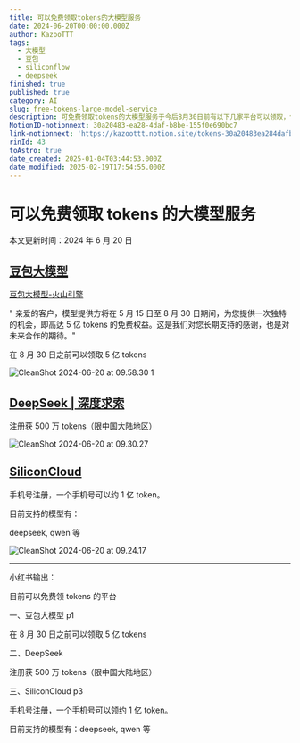 ```yaml
---
title: 可以免费领取tokens的大模型服务
date: 2024-06-20T00:00:00.000Z
author: KazooTTT
tags:
  - 大模型
  - 豆包
  - siliconflow
  - deepseek
finished: true
published: true
category: AI
slug: free-tokens-large-model-service
description: 可免费领取tokens的大模型服务于今后8月30日前有以下几家平台可以领取，包括豆包大模型、DeepSeek和SiliconCloud。
NotionID-notionnext: 30a20483-ea28-4daf-b8be-155f0e690bc7
link-notionnext: 'https://kazoottt.notion.site/tokens-30a20483ea284dafb8be155f0e690bc7'
rinId: 43
toAstro: true
date_created: 2025-01-04T03:44:53.000Z
date_modified: 2025-02-19T17:54:55.000Z
---
```


# 可以免费领取 tokens 的大模型服务

本文更新时间：2024 年 6 月 20 日

## [豆包大模型](<https://www.volcengine.com/>)

[豆包大模型-火山引擎](<https://www.volcengine.com/product/doubao>)

" 亲爱的客户，模型提供方将在 5 月 15 日至 8 月 30 日期间，为您提供一次独特的机会，即高达 5 亿 tokens 的免费权益。这是我们对您长期支持的感谢，也是对未来合作的期待。"

在 8 月 30 日之前可以领取 5 亿 tokens

![CleanShot 2024-06-20 at 09.58.30 1](<https://pictures.kazoottt.top/2024/06/20240620-b6a661ebf938593cab5426b2f50aebe6.png>)

## [DeepSeek | 深度求索](<https://www.deepseek.com/>)

注册获 500 万 tokens（限中国大陆地区）

![CleanShot 2024-06-20 at 09.30.27](<https://pictures.kazoottt.top/2024/06/20240620-7edd0407a5c68489aec406c561140a6d.png>)

## [SiliconCloud](<https://siliconflow.cn/zh-cn/siliconcloud>)

手机号注册，一个手机号可以约 1 亿 token。

目前支持的模型有：

deepseek, qwen 等

![CleanShot 2024-06-20 at 09.24.17](<https://pictures.kazoottt.top/2024/06/20240620-3f55351a8f7211270a2b35a2468a7be4.png>)

---

小红书输出：

目前可以免费领 tokens 的平台

一、豆包大模型 p1

在 8 月 30 日之前可以领取 5 亿 tokens

二、DeepSeek

注册获 500 万 tokens（限中国大陆地区）

三、SiliconCloud p3

手机号注册，一个手机号可以领约 1 亿 token。

目前支持的模型有：deepseek, qwen 等
